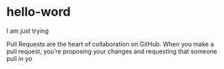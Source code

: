 # hello-word
I am just trying

Pull Requests are the heart of collaboration on GitHub. When you make a pull request, you’re proposing your changes and requesting that someone pull in yo
